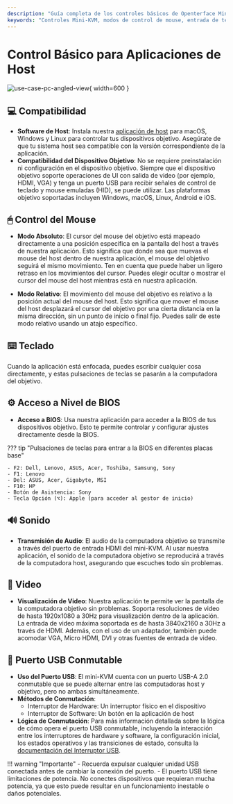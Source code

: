 ```yaml
---
description: "Guía completa de los controles básicos de Openterface Mini-KVM: modos de mouse, entrada de teclado, acceso a BIOS, soporte de audio/video y conmutación USB. Compatible con múltiples sistemas operativos y dispositivos, soportando entrada de video de hasta 4K@30Hz."
keywords: "Controles Mini-KVM, modos de control de mouse, entrada de teclado, acceso a BIOS, transmisión de audio, visualización de video, conmutación USB, compatibilidad de dispositivos, configuración de KVM, control de hardware, soporte 4K, señales HID, control de dispositivo objetivo, software de host, entrada HDMI"
---
```


# Control Básico para Aplicaciones de Host

![use-case-pc-angled-view](https://assets.openterface.com/images/product/use-case-pc-angled-view.webp){ width=600 }

## 💻 Compatibilidad

- **Software de Host**: Instala nuestra [aplicación de host](/app) para macOS, Windows y Linux para controlar tus dispositivos objetivo. Asegúrate de que tu sistema host sea compatible con la versión correspondiente de la aplicación.
- **Compatibilidad del Dispositivo Objetivo**: No se requiere preinstalación ni configuración en el dispositivo objetivo. Siempre que el dispositivo objetivo soporte operaciones de UI con salida de video (por ejemplo, HDMI, VGA) y tenga un puerto USB para recibir señales de control de teclado y mouse emuladas (HID), se puede utilizar. Las plataformas objetivo soportadas incluyen Windows, macOS, Linux, Android e iOS.

## 🖱 Control del Mouse

- **Modo Absoluto**: El cursor del mouse del objetivo está mapeado directamente a una posición específica en la pantalla del host a través de nuestra aplicación. Esto significa que donde sea que muevas el mouse del host dentro de nuestra aplicación, el mouse del objetivo seguirá el mismo movimiento. Ten en cuenta que puede haber un ligero retraso en los movimientos del cursor. Puedes elegir ocultar o mostrar el cursor del mouse del host mientras está en nuestra aplicación.

- **Modo Relativo**: El movimiento del mouse del objetivo es relativo a la posición actual del mouse del host. Esto significa que mover el mouse del host desplazará el cursor del objetivo por una cierta distancia en la misma dirección, sin un punto de inicio o final fijo. Puedes salir de este modo relativo usando un atajo específico.

## ⌨️ Teclado

Cuando la aplicación está enfocada, puedes escribir cualquier cosa directamente, y estas pulsaciones de teclas se pasarán a la computadora del objetivo.

## ⚙️ Acceso a Nivel de BIOS

- **Acceso a BIOS**: Usa nuestra aplicación para acceder a la BIOS de tus dispositivos objetivo. Esto te permite controlar y configurar ajustes directamente desde la BIOS.

??? tip "Pulsaciones de teclas para entrar a la BIOS en diferentes placas base"

    - F2: Dell, Lenovo, ASUS, Acer, Toshiba, Samsung, Sony
    - F1: Lenovo
    - Del: ASUS, Acer, Gigabyte, MSI
    - F10: HP
    - Botón de Asistencia: Sony
    - Tecla Opción (⌥): Apple (para acceder al gestor de inicio)

## 🔊 Sonido

- **Transmisión de Audio**: El audio de la computadora objetivo se transmite a través del puerto de entrada HDMI del mini-KVM. Al usar nuestra aplicación, el sonido de la computadora objetivo se reproducirá a través de la computadora host, asegurando que escuches todo sin problemas.

## 🎥 Video

- **Visualización de Video**: Nuestra aplicación te permite ver la pantalla de la computadora objetivo sin problemas. Soporta resoluciones de video de hasta 1920x1080 a 30Hz para visualización dentro de la aplicación. La entrada de video máxima soportada es de hasta 3840x2160 a 30Hz a través de HDMI. Además, con el uso de un adaptador, también puede acomodar VGA, Micro HDMI, DVI y otras fuentes de entrada de video.

## 🔄 Puerto USB Conmutable

- **Uso del Puerto USB**: El mini-KVM cuenta con un puerto USB-A 2.0 conmutable que se puede alternar entre las computadoras host y objetivo, pero no ambas simultáneamente.
- **Métodos de Conmutación**: 
    - Interruptor de Hardware: Un interruptor físico en el dispositivo
    - Interruptor de Software: Un botón en la aplicación de host
- **Lógica de Conmutación**: Para más información detallada sobre la lógica de cómo opera el puerto USB conmutable, incluyendo la interacción entre los interruptores de hardware y software, la configuración inicial, los estados operativos y las transiciones de estado, consulta la [documentación del Interruptor USB](/usb-switch).

!!! warning "Importante"
    - Recuerda expulsar cualquier unidad USB conectada antes de cambiar la conexión del puerto.
    - El puerto USB tiene limitaciones de potencia. No conectes dispositivos que requieran mucha potencia, ya que esto puede resultar en un funcionamiento inestable o daños potenciales.
